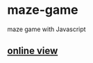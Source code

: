 # maze-game
maze game with Javascript 

<h2> 
  <a href="https://hadioryanipr.github.io/maze-game/"> online view </a>
</h2>
